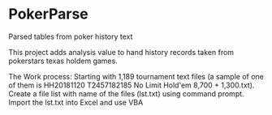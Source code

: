 # PokerParse
Parsed tables from poker history text

This project adds analysis value to hand history records taken from pokerstars texas holdem games.


The Work process:
Starting with 1,189 tournament text files (a sample of one of them is HH20181120 T2457182185 No Limit Hold'em 8,700 + 1,300.txt).
Create a file list with name of the files (lst.txt) using command prompt.
Import the lst.txt into Excel and use VBA 
